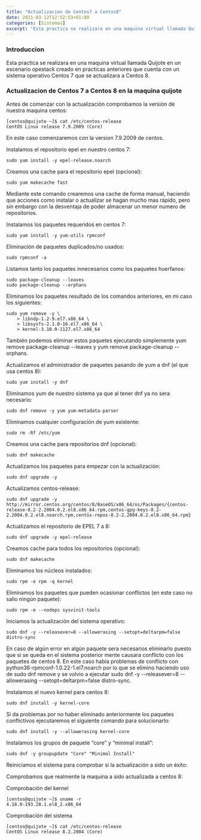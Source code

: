 ```yaml
---
title: "Actualizacion de Centos7 a Centos8"
date: 2021-03-12T12:52:53+01:00
categories: [Sistemas]
excerpt: "Esta practica se realizara en una maquina virtual llamada Quijote en un escenario opestack creado en practicas anteriores que cuenta con un sistema operativo Centos 7 que se actualizara a Centos 8."
---
```


### **Introduccion** ###

Esta practica se realizara en una maquina virtual llamada Quijote en un escenario opestack creado en practicas anteriores que cuenta con un sistema operativo Centos 7 que se actualizara a Centos 8.

### **Actualizacion de Centos 7 a Centos 8 en la maquina quijote** ###

Antes de comenzar con la actualización comprobamos la versión de nuestra maquina centos:

~~~
[centos@quijote ~]$ cat /etc/centos-release
CentOS Linux release 7.9.2009 (Core)
~~~

En este caso comenzaremos con la version 7.9.2009 de centos.

Instalamos el repositorio epel en nuestro centos 7:

~~~
sudo yum install -y epel-release.noarch
~~~

Creamos una cache para el repositorio epel (opcional):

~~~
sudo yum makecache fast
~~~

Mediante este comando crearemos una cache de forma manual, haciendo que acciones como instalar o actualizar se hagan mucho mas rápido, pero sin embargo con la desventaja de poder almacenar un menor numero de repositorios.

Instalamos los paquetes requeridos en centos 7:

~~~
sudo yum install -y yum-utils rpmconf
~~~

Eliminación de paquetes duplicados/no usados:

~~~
sudo rpmconf -a
~~~

Listamos tanto los paquetes innecesarios como los paquetes huerfanos:

~~~
sudo package-cleanup --leaves
sudo package-cleanup --orphans
~~~

Eliminamos los paquetes resultado de los comandos anteriores, en mi caso los siguientes:

~~~
sudo yum remove -y \ 
	> libndp-1.2-9.el7.x86_64 \ 
	> libsysfs-2.1.0-16.el7.x86_64 \ 
	> kernel-3.10.0-1127.el7.x86_64
~~~

También podemos eliminar estos paquetes ejecutando simplemente yum remove package-cleanup --leaves y yum remove package-cleanup --orphans.

Actualizamos el administrador de paquetes pasando de yum a dnf (el que usa centos 8):

~~~
sudo yum install -y dnf
~~~

Eliminamos yum de nuestro sistema ya que al tener dnf ya no sera necesario:

~~~
sudo dnf remove -y yum yum-metadata-parser
~~~

Eliminamos cualquier configuración de yum existente:

~~~
sudo rm -Rf /etc/yum
~~~

Creamos una cache para repositorios dnf (opcional):

~~~
sudo dnf makecache
~~~

Actualizamos los paquetes para empezar con la actualización:

~~~
sudo dnf upgrade -y
~~~

Actualizamos centos-release:

~~~
sudo dnf upgrade -y http://mirror.centos.org/centos/8/BaseOS/x86_64/os/Packages/{centos-release-8.2-2.2004.0.2.el8.x86_64.rpm,centos-gpg-keys-8.2-2.2004.0.2.el8.noarch.rpm,centos-repos-8.2-2.2004.0.2.el8.x86_64.rpm}
~~~

Actualizamos el repositorio de EPEL 7 a 8:

~~~
sudo dnf upgrade -y epel-release
~~~

Creamos cache para todos los repositorios (opcional):

~~~
sudo dnf makecache
~~~

Eliminamos los núcleos instalados:

~~~
sudo rpm -e rpm -q kernel
~~~

Eliminamos los paquetes que pueden ocasionar conflictos (en este caso no salio ningún paquete):

~~~
sudo rpm -e --nodeps sysvinit-tools
~~~

Iniciamos la actualización del sistema operativo:

~~~
sudo dnf -y --releasever=8 --allowerasing --setopt=deltarpm=false distro-sync
~~~

En caso de algún error en algún paquete sera necesarios eliminarlo puesto que si se queda en el sistema posterior mente causara conflicto con los paquetes de centos 8. En este caso había problemas de conflicto con python36-rpmconf-1.0.22-1.el7.noarch por lo que se elimino haciendo uso de sudo dnf remove y se volvio a ejecutar sudo dnf -y --releasever=8 --allowerasing --setopt=deltarpm=false distro-sync.

Instalamos el nuevo kernel para centos 8:

~~~
sudo dnf install -y kernel-core
~~~

Si da problemas por no haber eliminado anteriormente los paquetes conflictivos ejecutaremos el siguiente comando para solucionarlo:

~~~
sudo dnf install -y --allowerasing kernel-core
~~~

Instalamos los grupos de paquete “core” y “minimal install”:

~~~
sudo dnf -y groupupdate "Core" "Minimal Install"
~~~

Reiniciamos el sistema para comprobar si la actualización a sido un éxito:

Comprobamos que realmente la maquina a sido actualizada a centos 8:

Comprobación del kernel

~~~
[centos@quijote ~]$ uname -r
4.18.0-193.28.1.el8_2.x86_64
~~~

Comprobación del sistema

~~~
[centos@quijote ~]$ cat /etc/centos-release
CentOS Linux release 8.2.2004 (Core) 
~~~